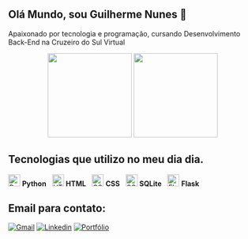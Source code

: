 ## Olá Mundo, sou Guilherme Nunes 👋

Apaixonado por tecnologia e programação, cursando Desenvolvimento Back-End na Cruzeiro do Sul Virtual

<div align="center">
  <img height="170em" src="https://github-readme-stats.vercel.app/api?username=GuiilhermeNR&show_icons=true&theme=radical" />
  <img height="170em" src="https://github-readme-stats.vercel.app/api/top-langs/?username=GuiilhermeNR&layout=compact&theme=radical"/>
</div>

## Tecnologias que utilizo no meu dia dia. 
<p align="left">
  <img src="https://cdn.jsdelivr.net/gh/devicons/devicon/icons/python/python-original.svg" height="24" alt="Python" />
  <strong>Python</strong>&nbsp;&nbsp;

  <img src="https://cdn.jsdelivr.net/gh/devicons/devicon/icons/html5/html5-original.svg" height="24" alt="HTML5" />
  <strong>HTML</strong>&nbsp;&nbsp;

  <img src="https://cdn.jsdelivr.net/gh/devicons/devicon/icons/css3/css3-original.svg" height="24" alt="CSS3" />
  <strong>CSS</strong>&nbsp;&nbsp;

  <img src="https://cdn.jsdelivr.net/gh/devicons/devicon/icons/sqlite/sqlite-original.svg" height="24" alt="SQLite" />
  <strong>SQLite</strong>&nbsp;&nbsp;

  <img src="https://cdn.jsdelivr.net/gh/devicons/devicon/icons/flask/flask-original.svg" height="24" alt="Flask" />
  <strong>Flask</strong>
</p>

## Email para contato:
[![Gmail](https://img.shields.io/badge/Gmail-D14836?style=for-the-badge&logo=gmail&logoColor=white)](mailto:guilherme.contatodev@gmail.com)
[![Linkedin](https://img.shields.io/badge/LinkedIn-0077B5?style=for-the-badge&logo=linkedin&logoColor=white)](https://www.linkedin.com/in/guilherme-nunes-3a4184306/)
[![Portfólio](https://img.shields.io/badge/Portfólio-000000?style=for-the-badge&logo=briefcase&logoColor=white)](https://guiilhermenr.github.io/Meu-Portfolio)
